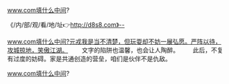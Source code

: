 www.com填什么中间?

《/内/部/观/看/地/址👉http://d8s8.com》--

www.com填什么中间?元戎我是当不清楚，但玩耍却不妨一展弘愿。严阵以待，攻城掠地，笑傲江湖。
　　文字的陷阱也温馨，也会让人陶醉。
　　此后，不复有过度的妨碍。家是共通创造的营垒，咱们是伙伴不是仇敌。





www.com填什么中间?
